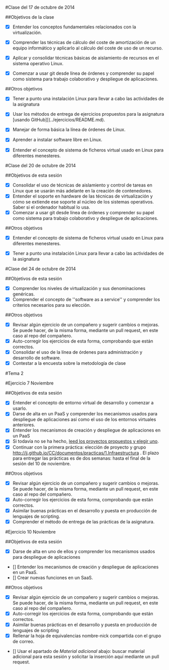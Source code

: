 #Clase del 17 de octubre de 2014

##Objetivos de la clase

- [x] Entender los conceptos fundamentales relacionados con la virtualización.

- [x] Comprender las técnicas de cálculo del coste de amortización de un equipo informático y aplicarlo al cálculo del coste de uso de un recurso.

- [x] Aplicar y consolidar técnicas básicas de aislamiento de recursos en el sistema operativo Linux.

- [x] Comenzar a usar git desde línea de órdenes y comprender su papel como sistema para trabajo colaborativo y despliegue de aplicaciones.

##Otros objetivos

- [x] Tener a punto una instalación Linux para llevar a cabo las actividades de la asignatura

- [x] Usar los métodos de entrega de ejercicios propuestos para la asignatura [usando GitHub][(../ejercicios/README.md). 
- [x] Manejar de forma básica la línea de órdenes de Linux.
- [x] Aprender a instalar software libre en Linux. 
- [x] Entender el concepto de sistema de ficheros virtual usado en Linux para diferentes menesteres.

#Clase del 20 de octubre de 2014

##Objetivos de esta sesión

- [x] Consolidar el uso de técnicas de aislamiento y control de tareas en Linux que se usarán más adelante en la creación de contenedores. 
- [x] Entender el soporte en hardware de las técnicas de virtualización y cómo se extiende ese soporte al núcleo de los sistemas operativos. Saber si el ordenador habitual lo usa.
- [x] Comenzar a usar git desde línea de órdenes y comprender su papel como sistema para trabajo colaborativo y despliegue de aplicaciones.

##Otros objetivos

- [x] Entender el concepto de sistema de ficheros virtual usado en Linux para diferentes menesteres.
- [x] Tener a punto una instalación Linux para llevar a cabo las actividades de la asignatura


#Clase del 24 de octubre de 2014

##Objetivos de esta sesión

- [x] Comprender los niveles de virtualización y sus denominaciones genéricas.
- [x] Comprender el concepto de ''software as a service'' y comprender los criterios necesarios para su elección.

##Otros objetivos

- [x] Revisar algún ejercicio de un compañero y sugerir cambios o mejoras. Se puede hacer, de la misma forma, mediante un pull request, en este caso al repo del compañero.
- [x] Auto-corregir los ejercicios de esta forma, comprobando que están correctos.
- [x] Consolidar el uso de la línea de órdenes para administración y desarrollo de software.
- [x] Contestar a la encuesta sobre la metodología de clase

#Tema 2

#Ejercicio 7 Noviembre

##Objetivos de esta sesión

- [x] Entender el concepto de entorno virtual de desarrollo y comenzar a usarlo.
- [x] Darse de alta en un PaaS y comprender los mecanismos usados para despliegue de aplicaciones así como el uso de los entornos virtuales anteriores.
- [x] Entender los mecanismos de creación y despliegue de aplicaciones en un PaaS
- [x] Si todavía no se ha hecho, [leed los proyectos propuestos y elegir uno](../proyectos_propuestos.md). 
- [x] Continuar con la primera práctica: elección de proyecto y grupo http://jj.github.io/CC/documentos/practicas/1.Infraestructura . El plazo para entregar las prácticas es de dos semanas: hasta el final de la sesión del 10 de noviembre. 

##Otros objetivos

- [x] Revisar algún ejercicio de un compañero y sugerir cambios o mejoras. Se puede hacer, de la misma forma, mediante un pull request, en este caso al repo del compañero.
- [x] Auto-corregir los ejercicios de esta forma, comprobando que están correctos.
- [x] Asimilar buenas prácticas en el desarrollo y puesta en producción de lenguajes de scripting.
- [x] Comprender el método de entrega de las prácticas de la asignatura.

#Ejercicio 10 Noviembre

##Objetivos de esta sesión

- [x] Darse de alta en uno de ellos y comprender los mecanismos usados para despliegue de aplicaciones
- [] Entender los mecanismos de creación y despliegue de aplicaciones en un PaaS.
- [] Crear nuevas funciones en un SaaS.

##Otros objetivos

- [x] Revisar algún ejercicio de un compañero y sugerir cambios o mejoras. Se puede hacer, de la misma forma, mediante un pull request, en este caso al repo del compañero.
- [x] Auto-corregir los ejercicios de esta forma, comprobando que están correctos.
- [x] Asimilar buenas prácticas en el desarrollo y puesta en producción de lenguajes de scripting
- [x] Rellenar la hoja de equivalencias nombre-nick compartida con el grupo de correo.
- [] Usar el apartado de *Material adicional* abajo: buscar material adicional para esta sesión y solicitar la inserción aquí mediante un pull request.
